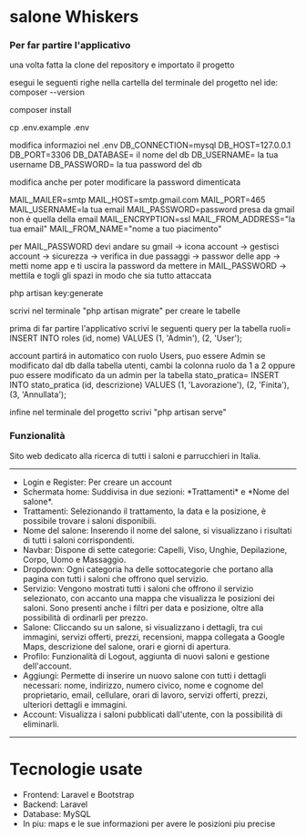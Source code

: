 <h1>salone Whiskers</h1>

<h3>Per far partire l'applicativo</h3>
<p>una volta fatta la clone del repository e importato il progetto

esegui le seguenti righe nella cartella del  terminale del progetto nel ide:
composer --version

composer install

cp .env.example .env

modifica informazioi nel .env 
DB_CONNECTION=mysql
DB_HOST=127.0.0.1
DB_PORT=3306
DB_DATABASE= il nome del db
DB_USERNAME= la tua username
DB_PASSWORD= la tua password del db

modifica anche per poter modificare la password dimenticata

MAIL_MAILER=smtp
MAIL_HOST=smtp.gmail.com
MAIL_PORT=465
MAIL_USERNAME=la tua email
MAIL_PASSWORD=password presa da gmail non é quella della email
MAIL_ENCRYPTION=ssl
MAIL_FROM_ADDRESS="la tua email"
MAIL_FROM_NAME="nome a tuo piacimento"

per MAIL_PASSWORD devi andare su gmail -> icona account -> gestisci account -> sicurezza -> verifica in due passaggi -> passwor delle app -> metti nome app e ti uscira la password da mettere in MAIL_PASSWORD -> mettila e togli gli spazi in modo che sia tutto attaccata

php artisan key:generate

scrivi nel terminale "php artisan migrate" per creare le tabelle

prima di far partire l'applicativo scrivi le seguenti query 
per la tabella ruoli=  INSERT INTO roles (id, nome)
VALUES
  (1, 'Admin'),
  (2, 'User');

  account partirá in automatico con ruolo Users, puo essere Admin se modificato dal db dalla tabella utenti, cambi la colonna ruolo da 1 a 2 oppure puo essere modificato da un admin
per la tabella stato_pratica=  INSERT INTO stato_pratica (id, descrizione)
VALUES
  (1, 'Lavorazione'),
  (2, 'Finita'),
  (3, 'Annullata');
  
  

infine nel terminale del progetto scrivi "php artisan serve"
</p>



<h3>Funzionalità</h3>

Sito web dedicato alla ricerca di tutti i saloni e parrucchieri in Italia.
____________________________________________________________________________________________________________________________________________________________________________________________________________________

<ul>
    <li>Login e Register: Per creare un account</li>
    <li>Schermata home: Suddivisa in due sezioni: *Trattamenti* e *Nome del salone*. </li>
    <li>Trattamenti: Selezionando il trattamento, la data e la posizione, è possibile trovare i saloni disponibili.</li>
    <li>Nome del salone: Inserendo il nome del salone, si visualizzano i risultati di tutti i saloni corrispondenti.</li>
    <li>Navbar: Dispone di sette categorie: Capelli, Viso, Unghie, Depilazione, Corpo, Uomo e Massaggio.</li>
    <li>Dropdown: Ogni categoria ha delle sottocategorie che portano alla pagina con tutti i saloni che offrono quel servizio.</li>
    <li>Servizio: Vengono mostrati tutti i saloni che offrono il servizio selezionato, con accanto una mappa che visualizza le posizioni dei saloni. Sono presenti anche i filtri per data e posizione, oltre alla possibilità di ordinarli per prezzo.</li>
    <li>Salone:  Cliccando su un salone, si visualizzano i dettagli, tra cui immagini, servizi offerti, prezzi, recensioni, mappa collegata a Google Maps, descrizione del salone, orari e giorni di apertura.</li>
    <li>Profilo: Funzionalità di Logout, aggiunta di nuovi saloni e gestione dell'account.</li>
    <li>Aggiungi: Permette di inserire un nuovo salone con tutti i dettagli necessari: nome, indirizzo, numero civico, nome e cognome del proprietario, email, cellulare, orari di lavoro, servizi offerti, prezzi, ulteriori dettagli e immagini.</li>
    <li>Account:  Visualizza i saloni pubblicati dall'utente, con la possibilità di eliminarli. </li>
</ul>



____________________________________________________________________________________________________________________________________________________________________________________________________________________

<h1>Tecnologie usate</h1>

<ul>
    <li>Frontend: Laravel e Bootstrap</li>
    <li>Backend: Laravel </li>
    <li>Database: MySQL</li>
    <li>In piu: maps e le sue informazioni per avere le posizioni piu precise</li>
</ul>
